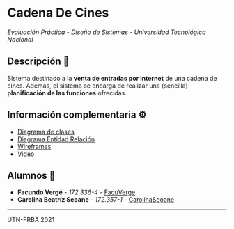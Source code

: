# Cadena De Cines
_Evaluación Práctica - Diseño de Sistemas - Universidad Tecnológica Nacional_


## Descripción 📖
Sistema destinado a la **venta de entradas por internet** de una cadena de cines. Además, el sistema se encarga de realizar una (sencilla) **planificación de las funciones** ofrecidas.


## Información complementaria ⚙️

* [Diagrama de clases](https://lucid.app/lucidchart/invitations/accept/inv_28e72fbd-acc1-49cf-8cce-74e3ce45c9f5)
* [Diagrama Entidad Relación](https://lucid.app/lucidchart/invitations/accept/inv_28e72fbd-acc1-49cf-8cce-74e3ce45c9f5)
* [Wireframes](https://lucid.app/lucidchart/invitations/accept/inv_28e72fbd-acc1-49cf-8cce-74e3ce45c9f5)
* [Video](https://lucid.app/lucidchart/invitations/accept/inv_28e72fbd-acc1-49cf-8cce-74e3ce45c9f5)

## Alumnos 📌

* **Facundo Vergé**           - *172.336-4*   - [FacuVerge](https://github.com/FacuVerge)
* **Carolina Beatríz Seoane** - *172.357-1*   - [CarolinaSeoane](https://github.com/CarolinaSeoane)




---
UTN-FRBA 2021
